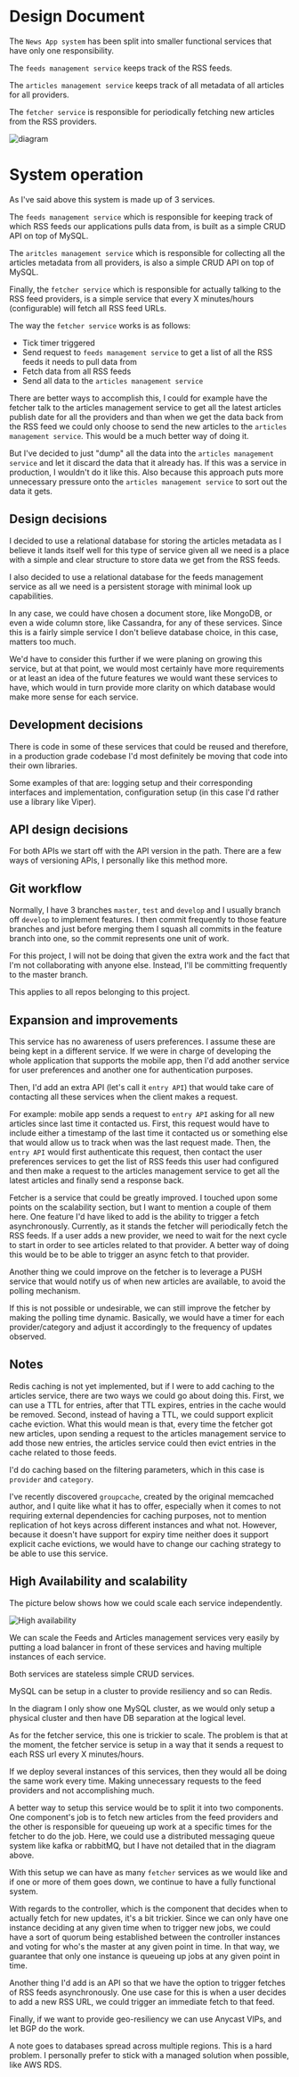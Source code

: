 # Design Document

The `News App system` has been split into smaller functional services that have only one responsibility.

The `feeds management service` keeps track of the RSS feeds.

The `articles management service` keeps track of all metadata of all articles for all providers.

The `fetcher service` is responsible for periodically fetching new articles from the RSS providers.

![diagram](images/bin/logical_diagram.png)

# System operation

As I've said above this system is made up of 3 services.

The `feeds management service` which is responsible for keeping track of which RSS feeds our applications pulls data from, is built as a simple CRUD API on top of MySQL.

The `aritcles management service` which is responsible for collecting all the articles metadata from all providers, is also a simple CRUD API on top of MySQL.

Finally, the `fetcher service` which is responsible for actually talking to the RSS feed providers, is a simple service that every X minutes/hours (configurable) will fetch all RSS feed URLs.

The way the `fetcher service` works is as follows:

- Tick timer triggered
- Send request to `feeds management service` to get a list of all the RSS feeds it needs to pull data from
- Fetch data from all RSS feeds
- Send all data to the `articles management service`

There are better ways to accomplish this, I could for example have the fetcher talk to the articles management service to get all the latest articles publish date for all the providers and than when we get the data back from the RSS feed we could only choose to send the new articles to the `articles management service`. This would be a much better way of doing it.

But I've decided to just "dump" all the data into the `articles management service` and let it discard the data that it already has. If this was a service in production, I wouldn't do it like this. Also because this approach puts more unnecessary pressure onto the `articles management service` to sort out the data it gets.

## Design decisions

I decided to use a relational database for storing the articles metadata as I believe it lands itself well for this type of service given all we need is a place with a simple and clear structure to store data we get from the RSS feeds.

I also decided to use a relational database for the feeds management service as all we need is a persistent storage with minimal look up capabilities.

In any case, we could have chosen a document store, like MongoDB, or even a wide column store, like Cassandra, for any of these services. Since this is a fairly simple service I don't believe database choice, in this case, matters too much.

We'd have to consider this further if we were planing on growing this service, but at that point, we would most certainly have more requirements or at least an idea of the future features we would want these services to have, which would in turn provide more clarity on which database would make more sense for each service.

## Development decisions

There is code in some of these services that could be reused and therefore, in a production grade codebase I'd most definitely be moving that code into their own libraries.

Some examples of that are: logging setup and their corresponding interfaces and implementation, configuration setup (in this case I'd rather use a library like Viper).

## API design decisions

For both APIs we start off with the API version in the path. There are a few ways of versioning APIs, I personally like this method more.

## Git workflow

Normally, I have 3 branches `master`, `test` and `develop` and I usually branch off `develop` to implement features. I then commit frequently to those feature branches and just before merging them I squash all commits in the feature branch into one, so the commit represents one unit of work.

For this project, I will not be doing that given the extra work and the fact that I'm not collaborating with anyone else. Instead, I'll be committing frequently to the master branch.

This applies to all repos belonging to this project.

## Expansion and improvements

This service has no awareness of users preferences. I assume these are being kept in a different service.
If we were in charge of developing the whole application that supports the mobile app, then I'd add another service for user preferences and another one for authentication purposes.

Then, I'd add an extra API (let's call it `entry API`) that would take care of contacting all these services when the client makes a request.

For example: mobile app sends a request to `entry API` asking for all new articles since last time it contacted us. First, this request would have to include either a timestamp of the last time it contacted us or something else that would allow us to track when was the last request made.
Then, the `entry API` would first authenticate this request, then contact the user preferences services to get the list of RSS feeds this user had configured and then make a request to the articles management service to get all the latest articles and finally send a response back.

Fetcher is a service that could be greatly improved. I touched upon some points on the scalability section, but I want to mention a couple of them here. One feature I'd have liked to add is the ability to trigger a fetch asynchronously. Currently, as it stands the fetcher will periodically fetch the RSS feeds. If a user adds a new provider, we need to wait for the next cycle to start in order to see articles related to that provider. A better way of doing this would be to be able to trigger an async fetch to that provider.

Another thing we could improve on the fetcher is to leverage a PUSH service that would notify us of when new articles are available, to avoid the polling mechanism.

If this is not possible or undesirable, we can still improve the fetcher by making the polling time dynamic. Basically, we would have a timer for each provider/category and adjust it accordingly to the frequency of updates observed.

## Notes

Redis caching is not yet implemented, but if I were to add caching to the articles service, there are two ways we could go about doing this.
First, we can use a TTL for entries, after that TTL expires, entries in the cache would be removed. Second, instead of having a TTL, we could support explicit cache eviction. What this would mean is that, every time the fetcher got new articles, upon sending a request to the articles management service to add those new entries, the articles service could then evict entries in the cache related to those feeds.

I'd do caching based on the filtering parameters, which in this case is `provider` and `category`.

I've recently discovered `groupcache`, created by the original memcached author, and I quite like what it has to offer, especially when it comes to not requiring external dependencies for caching purposes, not to mention replication of hot keys across different instances and what not.
However, because it doesn't have support for expiry time neither does it support explicit cache evictions, we would have to change our caching strategy to be able to use this service.

## High Availability and scalability

The picture below shows how we could scale each service independently.

![High availability](images/bin/ha.png)

We can scale the Feeds and Articles management services very easily by putting a load balancer in front of these services and having multiple instances of each service.

Both services are stateless simple CRUD services.

MySQL can be setup in a cluster to provide resiliency and so can Redis.

In the diagram I only show one MySQL cluster, as we would only setup a physical cluster and then have DB separation at the logical level.

As for the fetcher service, this one is trickier to scale. The problem is that at the moment, the fetcher service is setup in a way that it sends a request to each RSS url every X minutes/hours.

If we deploy several instances of this services, then they would all be doing the same work every time. Making unnecessary requests to the feed providers and not accomplishing much.

A better way to setup this service would be to split it into two components. One component's job is to fetch new articles from the feed providers and the other is responsible for queueing up work at a specific times for the fetcher to do the job. Here, we could use a distributed messaging queue system like kafka or rabbitMQ, but I have not detailed that in the diagram above.

With this setup we can have as many `fetcher` services as we would like and if one or more of them goes down, we continue to have a fully functional system.

With regards to the controller, which is the component that decides when to actually fetch for new updates, it's a bit trickier. Since we can only have one instance deciding at any given time when to trigger new jobs, we could have a sort of quorum being established between the controller instances and voting for who's the master at any given point in time. In that way, we guarantee that only one instance is queueing up jobs at any given point in time.

Another thing I'd add is an API so that we have the option to trigger fetches of RSS feeds asynchronously. One use case for this is when a user decides to add a new RSS URL, we could trigger an immediate fetch to that feed.

Finally, if we want to provide geo-resiliency we can use Anycast VIPs, and let BGP do the work.

A note goes to databases spread across multiple regions. This is a hard problem. I personally prefer to stick with a managed solution when possible, like AWS RDS.
